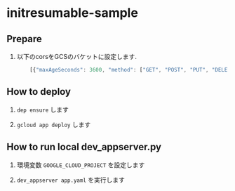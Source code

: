 # initresumable-sample

## Prepare

1. 以下のcorsをGCSのバケットに設定します.
	```js
		[{"maxAgeSeconds": 3600, "method": ["GET", "POST", "PUT", "DELETE"], "origin": ["*"], "responseHeader": ["Content-Type", "x-goog-resumable"]}]
	```

## How to deploy

1. `dep ensure` します

2. `gcloud app deploy` します

## How to run local dev_appserver.py

1. 環境変数 `GOOGLE_CLOUD_PROJECT` を設定します

2. `dev_appserver app.yaml` を実行します
